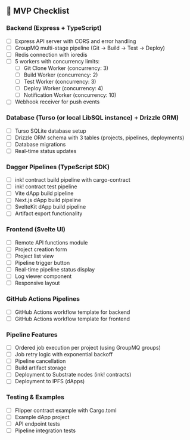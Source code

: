 ## 🎯 MVP Checklist

### Backend (Express + TypeScript)

- [ ] Express API server with CORS and error handling
- [ ] GroupMQ multi-stage pipeline (Git → Build → Test → Deploy)
- [ ] Redis connection with ioredis
- [ ] 5 workers with concurrency limits:
  - [ ] Git Clone Worker (concurrency: 3)
  - [ ] Build Worker (concurrency: 2)
  - [ ] Test Worker (concurrency: 3)
  - [ ] Deploy Worker (concurrency: 4)
  - [ ] Notification Worker (concurrency: 10)

- [ ] Webhook receiver for push events

### Database (Turso (or local LibSQL instance) + Drizzle ORM)

- [ ] Turso SQLite database setup
- [ ] Drizzle ORM schema with 3 tables (projects, pipelines, deployments)
- [ ] Database migrations
- [ ] Real-time status updates

### Dagger Pipelines (TypeScript SDK)

- [ ] ink! contract build pipeline with cargo-contract
- [ ] ink! contract test pipeline
- [ ] Vite dApp build pipeline
- [ ] Next.js dApp build pipeline
- [ ] SvelteKit dApp build pipeline
- [ ] Artifact export functionality

### Frontend (Svelte UI)

- [ ] Remote API functions module
- [ ] Project creation form
- [ ] Project list view
- [ ] Pipeline trigger button
- [ ] Real-time pipeline status display
- [ ] Log viewer component
- [ ] Responsive layout

### GitHub Actions Pipelines

- [ ] GitHub Actions workflow template for backend
- [ ] GitHub Actions workflow template for frontend

### Pipeline Features

- [ ] Ordered job execution per project (using GroupMQ groups)
- [ ] Job retry logic with exponential backoff
- [ ] Pipeline cancellation
- [ ] Build artifact storage
- [ ] Deployment to Substrate nodes (ink! contracts)
- [ ] Deployment to IPFS (dApps)

### Testing & Examples

- [ ] Flipper contract example with Cargo.toml
- [ ] Example dApp project
- [ ] API endpoint tests
- [ ] Pipeline integration tests